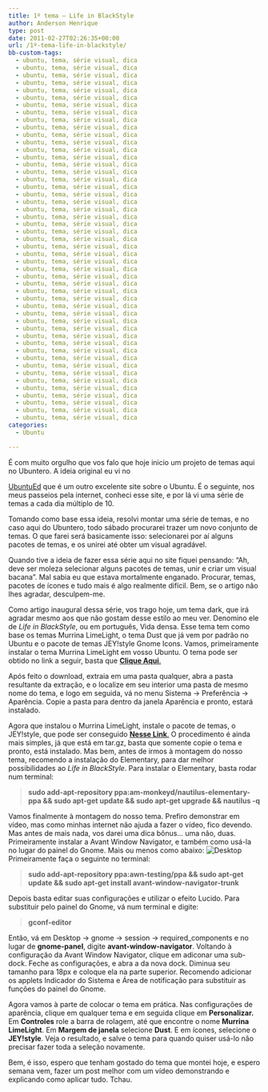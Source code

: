 ```yaml
---
title: 1º tema – Life in BlackStyle
author: Anderson Henrique
type: post
date: 2011-02-27T02:26:35+00:00
url: /1º-tema-life-in-blackstyle/
bb-custom-tags:
  - ubuntu, tema, série visual, dica
  - ubuntu, tema, série visual, dica
  - ubuntu, tema, série visual, dica
  - ubuntu, tema, série visual, dica
  - ubuntu, tema, série visual, dica
  - ubuntu, tema, série visual, dica
  - ubuntu, tema, série visual, dica
  - ubuntu, tema, série visual, dica
  - ubuntu, tema, série visual, dica
  - ubuntu, tema, série visual, dica
  - ubuntu, tema, série visual, dica
  - ubuntu, tema, série visual, dica
  - ubuntu, tema, série visual, dica
  - ubuntu, tema, série visual, dica
  - ubuntu, tema, série visual, dica
  - ubuntu, tema, série visual, dica
  - ubuntu, tema, série visual, dica
  - ubuntu, tema, série visual, dica
  - ubuntu, tema, série visual, dica
  - ubuntu, tema, série visual, dica
  - ubuntu, tema, série visual, dica
  - ubuntu, tema, série visual, dica
  - ubuntu, tema, série visual, dica
  - ubuntu, tema, série visual, dica
  - ubuntu, tema, série visual, dica
  - ubuntu, tema, série visual, dica
  - ubuntu, tema, série visual, dica
  - ubuntu, tema, série visual, dica
  - ubuntu, tema, série visual, dica
  - ubuntu, tema, série visual, dica
  - ubuntu, tema, série visual, dica
  - ubuntu, tema, série visual, dica
  - ubuntu, tema, série visual, dica
  - ubuntu, tema, série visual, dica
  - ubuntu, tema, série visual, dica
  - ubuntu, tema, série visual, dica
  - ubuntu, tema, série visual, dica
  - ubuntu, tema, série visual, dica
  - ubuntu, tema, série visual, dica
  - ubuntu, tema, série visual, dica
  - ubuntu, tema, série visual, dica
  - ubuntu, tema, série visual, dica
  - ubuntu, tema, série visual, dica
  - ubuntu, tema, série visual, dica
  - ubuntu, tema, série visual, dica
  - ubuntu, tema, série visual, dica
  - ubuntu, tema, série visual, dica
  - ubuntu, tema, série visual, dica
  - ubuntu, tema, série visual, dica
categories:
  - Ubuntu

---
```

<!-- 		@page { margin: 2cm } 		P { margin-bottom: 0.21cm } 		A:link { so-language: zxx } -->É com muito orgulho que vos falo que hoje inicio um projeto de temas aqui no Ubuntero. A ideia original eu vi no 

[UbuntuEd][1] que é um outro excelente site sobre o Ubuntu. É o seguinte, nos meus passeios pela internet, conheci esse site, e por lá vi uma série de temas a cada dia múltiplo de 10.

Tomando como base essa ideia, resolvi montar uma série de temas, e no caso aqui do Ubuntero, todo sábado procurarei trazer um novo conjunto de temas. O que farei será basicamente isso: selecionarei por aí alguns pacotes de temas, e os unirei até obter um visual agradável.

Quando tive a ideia de fazer essa série aqui no site fiquei pensando: “Ah, deve ser moleza selecionar alguns pacotes de temas, unir e criar um visual bacana”. Mal sabia eu que estava mortalmente enganado. Procurar, temas, pacotes de ícones e tudo mais é algo realmente difícil. Bem, se o artigo não lhes agradar, desculpem-me.

Como artigo inaugural dessa série, vos trago hoje, um tema dark, que irá agradar mesmo aos que não gostam desse estilo ao meu ver. Denomino ele de _Life in BlackStyle_, ou em português, Vida densa. Esse tema tem como base os temas Murrina LimeLight, o tema Dust que já vem por padrão no Ubuntu e o pacote de temas JEY!style Gnome Icons. Vamos, primeiramente instalar o tema Murrina LimeLight em vosso Ubuntu. O tema pode ser obtido no link a seguir, basta que [**Clique Aqui**.][2]

Após feito o download, extraia em uma pasta qualquer, abra a pasta resultante da extração, e o localize em seu interior uma pasta de mesmo nome do tema, e logo em seguida, vá no menu Sistema -> Preferência -> Aparência. Copie a pasta para dentro da janela Aparência e pronto, estará instalado.

Agora que instalou o Murrina LimeLight, instale o pacote de temas, o JEY!style, que pode ser conseguido [**Nesse Link**.][3] O procedimento é ainda mais simples, já que está em tar.gz, basta que somente copie o tema e pronto, está instalado. Mas bem, antes de irmos à montagem do nosso tema, recomendo a instalação do Elementary, para dar melhor possibilidades ao _Life in BlackStyle_. Para instalar o Elementary, basta rodar num terminal:

> **sudo add-apt-repository ppa:am-monkeyd/nautilus-elementary-ppa && sudo apt-get update && sudo apt-get upgrade && nautilus -q** 

Vamos finalmente à montagem do nosso tema. Prefiro demonstrar em vídeo, mas como minhas internet não ajuda a fazer o vídeo, fico devendo. Mas antes de mais nada, vos darei uma dica bônus&#8230; uma não, duas. Primeiramente instalar a Avant Window Navigator, e também como usá-la no lugar do painel do Gnome. Mais ou menos como abaixo:  <img class="aligncenter" src="http://leetleech.org/images/27571592116271008282.png" alt="Desktop" />Primeiramente faça o seguinte no terminal:

> **sudo add-apt-repository ppa:awn-testing/ppa && sudo apt-get update && sudo apt-get install avant-window-navigator-trunk**

Depois basta editar suas configurações e utilizar o efeito Lucido. Para substituir pelo painel do Gnome, vá num terminal e digite:

> **gconf-editor**

Então, vá em Desktop -> gnome -> session -> required_components e no lugar de **gnome-panel**, digite **avant-window-navigator**. Voltando à configuração da Avant Window Navigator, clique em adiconar uma sub-dock. Feche as configurações, e abra a da nova dock. Diminua seu tamanho para 18px e coloque ela na parte superior. Recomendo adicionar os applets Indicador do Sistema e Área de notificação para substituir as funções do painel do Gnome.

Agora vamos à parte de colocar o tema em prática. Nas configurações de aparência, clique em qualquer tema e em seguida clique em **Personalizar.** Em **Controles** role a barra de rolagem, até que encontre o nome **Murrina LimeLight**. Em **Margem de janela** selecione **Dust**. E em ícones, selecione o **JEY!style**. Veja o resultado, e salve o tema para quando quiser usá-lo não precisar fazer toda a seleção novamente.

Bem, é isso, espero que tenham gostado do tema que montei hoje, e espero semana vem, fazer um post melhor com um vídeo demonstrando e explicando como aplicar tudo. Tchau.

 [1]: http://ubuntued.info/
 [2]: http://www.filesonic.com/file/26390507/Murrina_LimeLight_by_fredericorama.rar
 [3]: http://www.mediafire.com/?m4yiw1njgmi